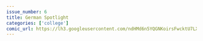 ```yaml
---
issue_number: 6
title: German Spotlight
categories: ['college']
comic_url: https://lh3.googleusercontent.com/ndHMd6n5YQGNKoirsFwcktU7LXuhttyC5YG-sHnUsp3PMU0yRMsRFxI9UpSDE7BGvJ3-LlVgQAZTLE7RbUnQvq-SmABjNTx-cX25gvQe6jPZw2Nkx_Ul3bEwR7x8LISbRzarNf2eIQ=w1200
---
```

